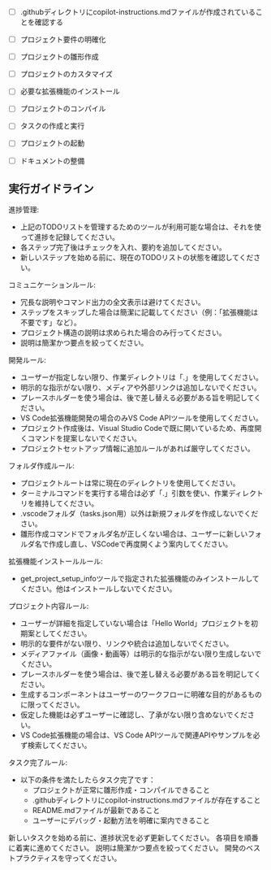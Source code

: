 <!-- このファイルはCopilotにプロジェクト固有の指示を与えるためのものです。詳しくは https://code.visualstudio.com/docs/copilot/copilot-customization#_use-a-githubcopilotinstructionsmd-file を参照してください -->
- [ ] .githubディレクトリにcopilot-instructions.mdファイルが作成されていることを確認する

- [ ] プロジェクト要件の明確化
	<!-- プロジェクトタイプ、言語、フレームワークが指定されていない場合は確認してください。指定済みの場合はスキップしてください。 -->

- [ ] プロジェクトの雛形作成
	<!--
	前のステップが完了していることを確認してください。
	projectTypeパラメータでプロジェクトセットアップツールを呼び出してください。
	雛形作成コマンドでプロジェクトファイル・フォルダを作成してください。
	作業ディレクトリは「.」を使用してください。
	適切なprojectTypeがない場合は、利用可能なツールでドキュメントを検索してください。
	それ以外の場合は、手動でプロジェクト構造を作成してください。
	-->

- [ ] プロジェクトのカスタマイズ
	<!--
	前のステップがすべて正常に完了していることを確認し、完了したらチェックを入れてください。
	ユーザー要件に合わせてコードベースを修正する計画を立ててください。
	適切なツールやユーザー提供の参照を使って修正を加えてください。
	「Hello World」プロジェクトの場合はこのステップをスキップしてください。
	-->

- [ ] 必要な拡張機能のインストール
	<!-- get_project_setup_infoで指定された拡張機能のみインストールしてください。それ以外はスキップし、完了としてチェックしてください。 -->

- [ ] プロジェクトのコンパイル
	<!--
	前のステップがすべて完了していることを確認してください。
	不足している依存パッケージをインストールしてください。
	診断を実行し、問題を解決してください。
	プロジェクトフォルダ内のMarkdownファイルに関連手順が記載されていないか確認してください。
	-->

- [ ] タスクの作成と実行
	<!--
	前のステップがすべて完了していることを確認してください。
	https://code.visualstudio.com/docs/debugtest/tasks を確認し、プロジェクトにタスクが必要な場合は create_and_run_task を使って package.json, README.md, プロジェクト構造に基づきタスクを作成・起動してください。
	不要な場合はスキップしてください。
	 -->

- [ ] プロジェクトの起動
	<!--
	前のステップがすべて完了していることを確認してください。
	デバッグモードの有無をユーザーに確認し、了承があれば起動してください。
	 -->

- [ ] ドキュメントの整備
	<!--
	前のステップがすべて完了していることを確認してください。
	README.mdと.githubディレクトリ内のcopilot-instructions.mdが存在し、最新のプロジェクト情報が記載されていることを確認してください。
	copilot-instructions.md内のHTMLコメントはすべて削除してください。
	 -->

## 実行ガイドライン
進捗管理:
- 上記のTODOリストを管理するためのツールが利用可能な場合は、それを使って進捗を記録してください。
- 各ステップ完了後はチェックを入れ、要約を追加してください。
- 新しいステップを始める前に、現在のTODOリストの状態を確認してください。

コミュニケーションルール:
- 冗長な説明やコマンド出力の全文表示は避けてください。
- ステップをスキップした場合は簡潔に記載してください（例：「拡張機能は不要です」など）。
- プロジェクト構造の説明は求められた場合のみ行ってください。
- 説明は簡潔かつ要点を絞ってください。

開発ルール:
- ユーザーが指定しない限り、作業ディレクトリは「.」を使用してください。
- 明示的な指示がない限り、メディアや外部リンクは追加しないでください。
- プレースホルダーを使う場合は、後で差し替える必要がある旨を明記してください。
- VS Code拡張機能開発の場合のみVS Code APIツールを使用してください。
- プロジェクト作成後は、Visual Studio Codeで既に開いているため、再度開くコマンドを提案しないでください。
- プロジェクトセットアップ情報に追加ルールがあれば厳守してください。

フォルダ作成ルール:
- プロジェクトルートは常に現在のディレクトリを使用してください。
- ターミナルコマンドを実行する場合は必ず「.」引数を使い、作業ディレクトリを維持してください。
- .vscodeフォルダ（tasks.json用）以外は新規フォルダを作成しないでください。
- 雛形作成コマンドでフォルダ名が正しくない場合は、ユーザーに新しいフォルダ名で作成し直し、VSCodeで再度開くよう案内してください。

拡張機能インストールルール:
- get_project_setup_infoツールで指定された拡張機能のみインストールしてください。他はインストールしないでください。

プロジェクト内容ルール:
- ユーザーが詳細を指定していない場合は「Hello World」プロジェクトを初期案としてください。
- 明示的な要件がない限り、リンクや統合は追加しないでください。
- メディアファイル（画像・動画等）は明示的な指示がない限り生成しないでください。
- プレースホルダーを使う場合は、後で差し替える必要がある旨を明記してください。
- 生成するコンポーネントはユーザーのワークフローに明確な目的があるものに限ってください。
- 仮定した機能は必ずユーザーに確認し、了承がない限り含めないでください。
- VS Code拡張機能の場合は、VS Code APIツールで関連APIやサンプルを必ず検索してください。

タスク完了ルール:
- 以下の条件を満たしたらタスク完了です：
  - プロジェクトが正常に雛形作成・コンパイルできること
  - .githubディレクトリにcopilot-instructions.mdファイルが存在すること
  - README.mdファイルが最新であること
  - ユーザーにデバッグ・起動方法を明確に案内できること

新しいタスクを始める前に、進捗状況を必ず更新してください。
各項目を順番に着実に進めてください。
説明は簡潔かつ要点を絞ってください。
開発のベストプラクティスを守ってください。
